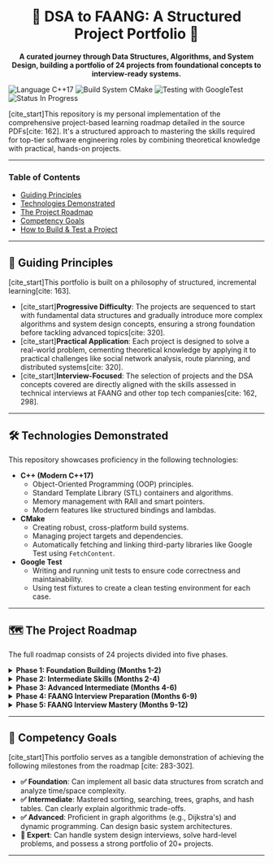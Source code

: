<div align="center">

# 🚀 DSA to FAANG: A Structured Project Portfolio 🚀

**A curated journey through Data Structures, Algorithms, and System Design, building a portfolio of 24 projects from foundational concepts to interview-ready systems.**

</div>

<p align-center">
  <img src="https://img.shields.io/badge/Language-C%2B%2B%2017-blue.svg" alt="Language C++17">
  <img src="https://img.shields.io/badge/Build-CMake-green.svg" alt="Build System CMake">
  <img src="https://img.shields.io/badge/Testing-GoogleTest-red.svg" alt="Testing with GoogleTest">
  <img src="https://img.shields.io/badge/Status-In%20Progress-yellow.svg" alt="Status In Progress">
</p>

[cite_start]This repository is my personal implementation of the comprehensive project-based learning roadmap detailed in the source PDFs[cite: 162]. It's a structured approach to mastering the skills required for top-tier software engineering roles by combining theoretical knowledge with practical, hands-on projects.

---

### **Table of Contents**
* [Guiding Principles](#-guiding-principles)
* [Technologies Demonstrated](#-technologies-demonstrated)
* [The Project Roadmap](#-the-project-roadmap)
* [Competency Goals](#-competency-goals)
* [How to Build & Test a Project](#-how-to-build--test-a-project)

---

## 🧭 Guiding Principles

[cite_start]This portfolio is built on a philosophy of structured, incremental learning[cite: 163].

* [cite_start]**Progressive Difficulty**: The projects are sequenced to start with fundamental data structures and gradually introduce more complex algorithms and system design concepts, ensuring a strong foundation before tackling advanced topics[cite: 320].
* [cite_start]**Practical Application**: Each project is designed to solve a real-world problem, cementing theoretical knowledge by applying it to practical challenges like social network analysis, route planning, and distributed systems[cite: 320].
* [cite_start]**Interview-Focused**: The selection of projects and the DSA concepts covered are directly aligned with the skills assessed in technical interviews at FAANG and other top tech companies[cite: 162, 298].

---

## 🛠️ Technologies Demonstrated

This repository showcases proficiency in the following technologies:

* **C++ (Modern C++17)**
    * Object-Oriented Programming (OOP) principles.
    * Standard Template Library (STL) containers and algorithms.
    * Memory management with RAII and smart pointers.
    * Modern features like structured bindings and lambdas.
* **CMake**
    * Creating robust, cross-platform build systems.
    * Managing project targets and dependencies.
    * Automatically fetching and linking third-party libraries like Google Test using `FetchContent`.
* **Google Test**
    * Writing and running unit tests to ensure code correctness and maintainability.
    * Using test fixtures to create a clean testing environment for each case.

---

## 🗺️ The Project Roadmap

The full roadmap consists of 24 projects divided into five phases.

<details>
<summary><strong>Phase 1: Foundation Building (Months 1-2)</strong></summary>
<br>

*This phase focuses on programming fundamentals and basic linear data structures.*

| # | Project | Core DSA Concepts | Status |
| :--- | :--- | :--- | :--- |
| 1 | Number Guessing Game | [cite_start]Linear search, basic sorting [cite: 170] | ⚫ Not Started |
| 2 | Simple Calculator with History | [cite_start]Stack operations, arithmetic algorithms [cite: 174] | ⚫ Not Started |
| 3 | To-Do List Application | [cite_start]CRUD operations, list manipulation [cite: 179] | ⚫ Not Started |
| 4 | Student Grade Management | [cite_start]Bubble sort, selection sort, linear search [cite: 183] | ⚫ Not Started |
| 5 | Library Management System | [cite_start]Hash functions, collision handling [cite: 188] | ⚫ Not Started |
| 6 | Binary Search Tree | [cite_start]BST operations, DFS traversals [cite: 192] | ⚫ Not Started |

</details>

<details>
<summary><strong>Phase 2: Intermediate Skills (Months 2-4)</strong></summary>
<br>

*This phase moves on to core algorithms like advanced sorting and graph traversals.*

| # | Project | Core DSA Concepts | Status |
| :--- | :--- | :--- | :--- |
| 7 | Sorting Algorithm Visualizer | [cite_start]Merge sort, quick sort, heap sort [cite: 199] | ⚫ Not Started |
| 8 | Maze Solver | [cite_start]BFS, DFS, pathfinding [cite: 203] | ⚫ Not Started |
| 9 | Spell Checker with Trie | [cite_start]Trie construction, string matching [cite: 208] | ⚫ Not Started |
| 10 | File Compression (Huffman Coding) | [cite_start]Priority queues, Huffman algorithm [cite: 212] | ⚫ Not Started |

</details>

<details>
<summary><strong>Phase 3: Advanced Intermediate (Months 4-6)</strong></summary>
<br>

*This phase tackles complex graph algorithms and dynamic programming patterns.*

| # | Project | Core DSA Concepts | Status |
| :--- | :--- | :--- | :--- |
| 11 | Social Network Recommender | [cite_start]Adjacency lists, BFS/DFS, shortest paths [cite: 219] | 🟢 Completed ([View Project](./SocialMediaRecomendation/)) |
| 12 | Travel Route Planner | [cite_start]Dijkstra's algorithm, A* search [cite: 223] | 🟡 In Progress |
| 13 | Stock Price Analysis | [cite_start]Sliding window, DP patterns, heaps [cite: 228] | ⚫ Not Started |
| 14 | Text Analysis Tool (LCS) | [cite_start]Longest Common Subsequence, Edit Distance [cite: 232] | ⚫ Not Started |

</details>

<details>
<summary><strong>Phase 4: FAANG Interview Preparation (Months 6-9)</strong></summary>
<br>

*This phase focuses on system design fundamentals and large-scale projects.*

| # | Project | Core DSA Concepts | Status |
| :--- | :--- | :--- | :--- |
| 15 | Distributed Cache (Mini-Redis) | [cite_start]LRU/LFU cache, consistent hashing [cite: 239] | ⚫ Not Started |
| 16 | Real-Time Chat Application | [cite_start]Priority queues, graph algorithms [cite: 243] | ⚫ Not Started |
| 17 | Search Engine & Web Crawler | [cite_start]Inverted index, PageRank algorithm [cite: 247] | ⚫ Not Started |
| 18 | Version Control (Mini-Git) | [cite_start]Merkle trees, graph traversal, diff algorithms [cite: 251] | ⚫ Not Started |
| 19 | Machine Learning Framework | [cite_start]Matrix operations, gradient descent, decision trees [cite: 256] | ⚫ Not Started |
| 20 | Database Engine | [cite_start]B+ trees, query algorithms, transaction management [cite: 260] | ⚫ Not Started |

</details>

<details>
<summary><strong>Phase 5: FAANG Interview Mastery (Months 9-12)</strong></summary>
<br>

*This final phase involves building specialized, domain-specific systems.*

| # | Project | Core DSA Concepts | Status |
| :--- | :--- | :--- | :--- |
| 21 | Blockchain Implementation | [cite_start]Hash chains, consensus algorithms [cite: 267] | ⚫ Not Started |
| 22 | Recommendation Engine | [cite_start]Collaborative filtering, ML algorithms [cite: 271] | ⚫ Not Started |
| 23 | E-commerce Order Processing | [cite_start]Distributed systems, inventory algorithms [cite: 275] | ⚫ Not Started |
| 24 | Ride-Sharing Service | [cite_start]Geospatial & matching algorithms [cite: 279] | ⚫ Not Started |

</details>

---

## 🎯 Competency Goals

[cite_start]This portfolio serves as a tangible demonstration of achieving the following milestones from the roadmap [cite: 283-302].

* **✅ Foundation**: Can implement all basic data structures from scratch and analyze time/space complexity.
* **✅ Intermediate**: Mastered sorting, searching, trees, graphs, and hash tables. Can clearly explain algorithmic trade-offs.
* **✅ Advanced**: Proficient in graph algorithms (e.g., Dijkstra's) and dynamic programming. Can design basic system architectures.
* **🎯 Expert**: Can handle system design interviews, solve hard-level problems, and possess a strong portfolio of 20+ projects.

---

